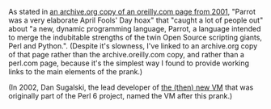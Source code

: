 As stated in [an archive.org copy of an oreilly.com page from 2001](https://web.archive.org/web/20010417000059/http://www.oreilly.com:80/news/parrotstory_0401.html), "Parrot was a very elaborate April Fools' Day hoax" that "caught a lot of people out" about "a new, dynamic programming language, Parrot, a language intended to merge the indubitable strengths of the twin Open Source scripting giants, Perl and Python.". (Despite it's slowness, I've linked to an archive.org copy of that page rather than the archive.oreilly.com copy, and rather than a perl.com page, because it's the simplest way I found to provide working links to the main elements of the prank.)

(In 2002, Dan Sugalski, the lead developer of [the (then) new VM](http://parrot.org) that was originally part of the Perl 6 project, named the VM after this prank.)
